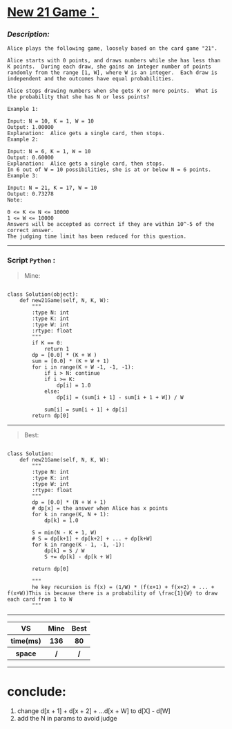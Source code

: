 
#  **[ New 21 Game：](https://leetcode.com/problems/new-21-game/description/)**

### *Description:*
    Alice plays the following game, loosely based on the card game "21".

    Alice starts with 0 points, and draws numbers while she has less than K points.  During each draw, she gains an integer number of points randomly from the range [1, W], where W is an integer.  Each draw is independent and the outcomes have equal probabilities.

    Alice stops drawing numbers when she gets K or more points.  What is the probability that she has N or less points?

    Example 1:

    Input: N = 10, K = 1, W = 10
    Output: 1.00000
    Explanation:  Alice gets a single card, then stops.
    Example 2:

    Input: N = 6, K = 1, W = 10
    Output: 0.60000
    Explanation:  Alice gets a single card, then stops.
    In 6 out of W = 10 possibilities, she is at or below N = 6 points.
    Example 3:

    Input: N = 21, K = 17, W = 10
    Output: 0.73278
    Note:

    0 <= K <= N <= 10000
    1 <= W <= 10000
    Answers will be accepted as correct if they are within 10^-5 of the correct answer.
    The judging time limit has been reduced for this question.
---


### Script `Python` :

> Mine:
```

class Solution(object):
    def new21Game(self, N, K, W):
        """
        :type N: int
        :type K: int
        :type W: int
        :rtype: float
        """
        if K == 0:
            return 1
        dp = [0.0] * (K + W )
        sum = [0.0] * (K + W + 1)
        for i in range(K + W -1, -1, -1):
            if i > N: continue
            if i >= K:
                dp[i] = 1.0
            else:
                dp[i] = (sum[i + 1] - sum[i + 1 + W]) / W

            sum[i] = sum[i + 1] + dp[i]
        return dp[0]

```
___

                        
> Best:
```
   
class Solution:
    def new21Game(self, N, K, W):
        """
        :type N: int
        :type K: int
        :type W: int
        :rtype: float
        """
        dp = [0.0] * (N + W + 1)
        # dp[x] = the answer when Alice has x points
        for k in range(K, N + 1):
            dp[k] = 1.0

        S = min(N - K + 1, W)
        # S = dp[k+1] + dp[k+2] + ... + dp[k+W]
        for k in range(K - 1, -1, -1):
            dp[k] = S / W
            S += dp[k] - dp[k + W]

        return dp[0]
    
        """
        he key recursion is f(x) = (1/W) * (f(x+1) + f(x+2) + ... + f(x+W))This is because there is a probability of \frac{1}{W} to draw each card from 1 to W
        """

```
___
 
<table>
  <tr>
    <th>VS</th>
    <th>Mine</th>
    <th>Best</th>
  </tr>
    <tr>
    <th>time(ms)</th>
    <th>136</th>
    <th>80</th>
  </tr>
    <tr>
    <th>space</th>
    <th>/</th>
    <th>/</th>
  </tr>
<table>

___

# conclude:
1. change d[x + 1] + d[x + 2] + ...d[x + W] to d[X] - d[W]
2. add the N in params to avoid judge  




